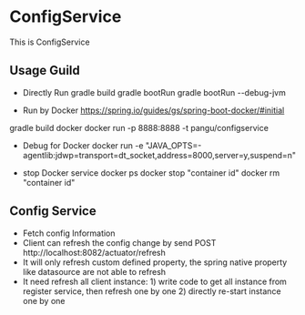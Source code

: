 # ConfigService
This is ConfigService

## Usage Guild
- Directly Run
gradle build
gradle bootRun
gradle bootRun --debug-jvm

- Run by Docker
https://spring.io/guides/gs/spring-boot-docker/#initial

gradle build docker
docker run -p 8888:8888 -t pangu/configservice

- Debug for Docker
docker run -e "JAVA_OPTS=-agentlib:jdwp=transport=dt_socket,address=8000,server=y,suspend=n"

- stop Docker service
docker ps
docker stop "container id"
docker rm "container id"

## Config Service
- Fetch config Information
- Client can refresh the config change by send POST http://localhost:8082/actuator/refresh
- It will only refresh custom defined property, the spring native property like datasource are not able to refresh
- It need refresh all client instance: 1) write code to get all instance from register service, then refresh one by one 2) directly re-start instance one by one
